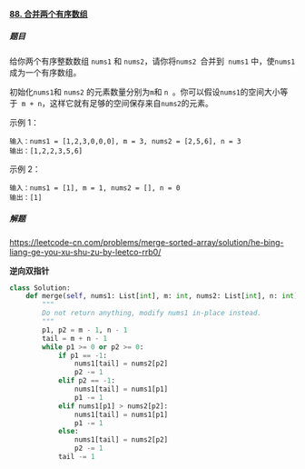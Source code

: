#### [88. 合并两个有序数组](https://leetcode-cn.com/problems/merge-sorted-array/)

##### 题目

给你两个有序整数数组 `nums1` 和 `nums2`，请你将`nums2 `合并到` nums1` 中，使` nums1 `成为一个有序数组。

初始化` nums1 `和 `nums2` 的元素数量分别为` m `和 `n `。你可以假设` nums1 `的空间大小等于` m + n`，这样它就有足够的空间保存来自` nums2 `的元素。

示例 1：

```
输入：nums1 = [1,2,3,0,0,0], m = 3, nums2 = [2,5,6], n = 3
输出：[1,2,2,3,5,6]
```


示例 2：

```
输入：nums1 = [1], m = 1, nums2 = [], n = 0
输出：[1]
```



##### 解题

https://leetcode-cn.com/problems/merge-sorted-array/solution/he-bing-liang-ge-you-xu-shu-zu-by-leetco-rrb0/

**逆向双指针**

```python
class Solution:
    def merge(self, nums1: List[int], m: int, nums2: List[int], n: int) -> None:
        """
        Do not return anything, modify nums1 in-place instead.
        """
        p1, p2 = m - 1, n - 1
        tail = m + n - 1
        while p1 >= 0 or p2 >= 0:
            if p1 == -1:
                nums1[tail] = nums2[p2]
                p2 -= 1
            elif p2 == -1:
                nums1[tail] = nums1[p1]
                p1 -= 1
            elif nums1[p1] > nums2[p2]:
                nums1[tail] = nums1[p1]
                p1 -= 1
            else:
                nums1[tail] = nums2[p2]
                p2 -= 1
            tail -= 1

```

